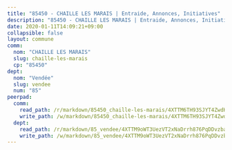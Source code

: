 ```yaml
---
title: "85450 - CHAILLE LES MARAIS | Entraide, Annonces, Initiatives"
description: "85450 - CHAILLE LES MARAIS | Entraide, Annonces, Initiatives"
date: 2020-01-11T14:09:21+09:00
collapsible: false
layout: commune
comm:
  nom: "CHAILLE LES MARAIS"
  slug: chaille-les-marais
  cp: "85450"
dept:
  nom: "Vendée"
  slug: vendee
  num: "85"
peerpad:
  comm:
    read_path: /r/markdown/85450_chaille-les-marais/4XTTM6TH93SJYT4ZwdHsZaQdqUvpvCfyvg1DVYnGHjJRDnhys
    write_path: /w/markdown/85450_chaille-les-marais/4XTTM6TH93SJYT4ZwdHsZaQdqUvpvCfyvg1DVYnGHjJRDnhys-K3TgTrgwuzfZtmtn59bGCdJ6ZkCXtYCCC66bPfrXK6nXucCQ4wBr99hWaSKG3MKQVqmQb9KVMFtBWB5rQpqfdXpsEk1ZJLW33S4mEdxCfW1durNKa1v4xmc1UAFohdFuEwC2UQYZ
  dept:
    read_path: /r/markdown/85_vendee/4XTTM9oWT3UezVT2xNaDrrh876PqDDvzbaovSPP6P6ha63Ezk
    write_path: /w/markdown/85_vendee/4XTTM9oWT3UezVT2xNaDrrh876PqDDvzbaovSPP6P6ha63Ezk-K3TgTz4T2Ao5CxcmNgKRpi6DXEbSZWgvvZNdT7V4KiJycR1vvtGLxg5iYYYKajishdNzKNazAywn7vjwqtQs859ALiENaqFJQsULDwd4rYqVPy8n3JbNCeuPxinCnetCgcSuCcyv
---
```


